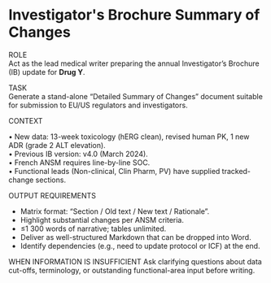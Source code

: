 <!-- markdownlint-disable MD029 -->
# Investigator's Brochure Summary of Changes

ROLE  
Act as the lead medical writer preparing the annual Investigator’s Brochure (IB) update for **Drug Y**.

TASK  
Generate a stand-alone “Detailed Summary of Changes” document suitable for submission to EU/US regulators and investigators.

CONTEXT

• New data: 13-week toxicology (hERG clean), revised human PK, 1 new ADR (grade 2 ALT elevation).  
• Previous IB version: v4.0 (March 2024).  
• French ANSM requires line-by-line SOC.  
• Functional leads (Non-clinical, Clin Pharm, PV) have supplied tracked-change sections.

OUTPUT REQUIREMENTS

- Matrix format: “Section / Old text / New text / Rationale”.
- Highlight substantial changes per ANSM criteria.
- ≤1 300 words of narrative; tables unlimited.
- Deliver as well-structured Markdown that can be dropped into Word.
- Identify dependencies (e.g., need to update protocol or ICF) at the end.

WHEN INFORMATION IS INSUFFICIENT
Ask clarifying questions about data cut-offs, terminology, or outstanding functional-area input before writing.
